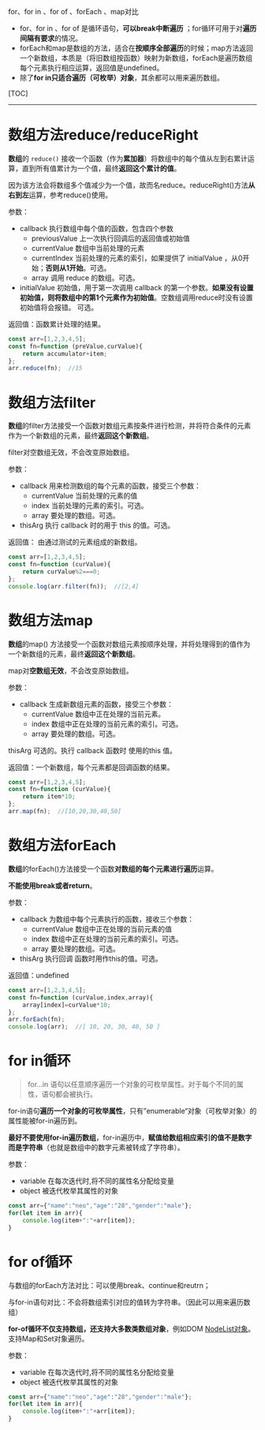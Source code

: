 

for、for in 、for of 、forEach 、map对比

- for、for in 、for of 是循环语句，**可以break中断遍历** ；for循环可用于对**遍历间隔有要求**的情况。
- forEach和map是数组的方法，适合在**按顺序全部遍历**的时候；map方法返回一个新数组，本质是（将旧数组按函数）映射为新数组，forEach是遍历数组每个元素执行相应运算，返回值是undefined。
- 除了**for in只适合遍历（可枚举）对象**，其余都可以用来遍历数组。



[TOC]

---

# 数组方法reduce/reduceRight

**数组**的 `reduce()` 接收一个函数（作为**累加器**）将数组中的每个值从左到右累计运算，直到所有值累计为一个值，最终**返回这个累计的值**。

因为该方法会将数组多个值减少为一个值，故而名reduce。reduceRight()方法**从右到左**运算，参考reduce()使用。

参数：
- callback 执行数组中每个值的函数，包含四个参数
    - previousValue  上一次执行回调后的返回值或初始值
    - currentValue  数组中当前处理的元素
    - currentIndex  当前处理的元素的索引，如果提供了 initialValue ，从0开始；**否则从1开始**。可选。
    - array  调用 reduce 的数组。可选。
- initialValue  初始值，用于第一次调用 callback 的第一个参数。**如果没有设置初始值，则将数组中的第1个元素作为初始值**。空数组调用reduce时没有设置初始值将会报错。 可选。

返回值：函数累计处理的结果。
```javascript
const arr=[1,2,3,4,5];
const fn=function (preValue,curValue){
    return accumulator+item;
};
arr.reduce(fn);  //15
```

# 数组方法filter
**数组**的filter方法接受一个函数对数组元素按条件进行检测，并将符合条件的元素作为一个新数组的元素，最终**返回这个新数组**。

filter对空数组无效，不会改变原始数组。

参数：
  - callback 用来检测数组的每个元素的函数，接受三个参数：
    - currentValue  当前处理的元素的值
    - index  当前处理的元素的索引。可选。
    - array  要处理的数组。可选。
  - thisArg  执行 callback 时的用于 this 的值。可选。

返回值： 由通过测试的元素组成的新数组。

```javascript
const arr=[1,2,3,4,5];
const fn=function (curValue){
    return curValue%2===0;
};
console.log(arr.filter(fn));  //[2,4]
```

# 数组方法map
**数组**的map() 方法接受一个函数对数组元素按顺序处理，并将处理得到的值作为一个新数组的元素，最终**返回这个新数组**。

map对**空数组无效**，不会改变原始数组。

参数：

- callback  生成新数组元素的函数，接受三个参数：
  - currentValue  数组中正在处理的当前元素。
  - index  数组中正在处理的当前元素的索引。可选。
  - array  要处理的数组。可选。

thisArg  可选的。执行 callback 函数时 使用的this 值。

返回值：一个新数组，每个元素都是回调函数的结果。

```javascript
const arr=[1,2,3,4,5];
const fn=function (curValue){
    return item*10;
};
arr.map(fn);  //[10,20,30,40,50]
```
# 数组方法forEach

**数组**的forEach()方法接受一个函数**对数组的每个元素进行遍历**运算。

**不能使用break或者return**。

参数：
  - callback  为数组中每个元素执行的函数，接收三个参数：
    - currentValue  数组中正在处理的当前元素的值
    - index  数组中正在处理的当前元素的索引。可选。
    - array  要处理的数组。可选。
  - thisArg  执行回调 函数时用作this的值。可选。

返回值：undefined

```javascript
const arr=[1,2,3,4,5];
const fn=function (curValue,index,array){
    array[index]=curValue*10;
};
arr.forEach(fn);
console.log(arr);  //[ 10, 20, 30, 40, 50 ]
```

# for in循环
> for...in 语句以任意顺序遍历一个对象的可枚举属性。对于每个不同的属性，语句都会被执行。

for-in语句**遍历一个对象的可枚举属性**，只有”enumerable“对象（可枚举对象）的属性能被for-in遍历到。

**最好不要使用for-in遍历数组**，for-in遍历中，**赋值给数组相应索引的值不是数字而是字符串**（也就是数组中的数字元素被转成了字符串）。

参数：
  - variable  在每次迭代时,将不同的属性名分配给变量
  - object  被迭代枚举其属性的对象

```javascript
const arr={"name":"neo","age":"28","gender":"male"};
for(let item in arr){
    console.log(item+":"+arr[item]);
}
```

# for of循环

与数组的forEach方法对比：可以使用break、continue和reutrn；

与for-in语句对比：不会将数组索引对应的值转为字符串。（因此可以用来遍历数组）

**for-of循环不仅支持数组，还支持大多数类数组对象**，例如DOM [NodeList对象](https://developer.mozilla.org/en-US/docs/Web/API/NodeList)。支持Map和Set对象遍历。

参数：

- variable  在每次迭代时,将不同的属性名分配给变量
- object  被迭代枚举其属性的对象

```javascript
const arr={"name":"neo","age":"28","gender":"male"};
for(let item in arr){
    console.log(item+":"+arr[item]);
}
```

